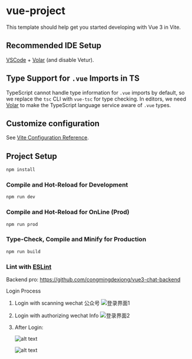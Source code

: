 # vue-project

This template should help get you started developing with Vue 3 in Vite.

## Recommended IDE Setup

[VSCode](https://code.visualstudio.com/) + [Volar](https://marketplace.visualstudio.com/items?itemName=Vue.volar) (and disable Vetur).

## Type Support for `.vue` Imports in TS

TypeScript cannot handle type information for `.vue` imports by default, so we replace the `tsc` CLI with `vue-tsc` for type checking. In editors, we need [Volar](https://marketplace.visualstudio.com/items?itemName=Vue.volar) to make the TypeScript language service aware of `.vue` types.

## Customize configuration

See [Vite Configuration Reference](https://vite.dev/config/).

## Project Setup

```sh
npm install
```

### Compile and Hot-Reload for Development

```sh
npm run dev
```

### Compile and Hot-Reload for OnLine (Prod)

```sh
npm run prod
```

### Type-Check, Compile and Minify for Production

```sh
npm run build
```

### Lint with [ESLint](https://eslint.org/)

Backend pro:
https://github.com/congmingdexiong/vue3-chat-backend

Login Process

1. Login with scanning wechat 公众号
   ![登录界面1](示例图\LoginScanCode.png)

2. Login with authorizing wechat Info
   ![登录界面2](示例图\LoginAuthorize.png)

3. After Login:

   ![alt text](示例图\deepseek.png)

   ![alt text](示例图\baiduQianFan.png)
